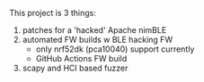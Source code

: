 This project is 3 things:
1) patches for a 'hacked' Apache nimBLE
2) automated FW builds w BLE hacking FW
    - only nrf52dk (pca10040) support currently
    - GitHub Actions FW build
3) scapy and HCI based fuzzer
